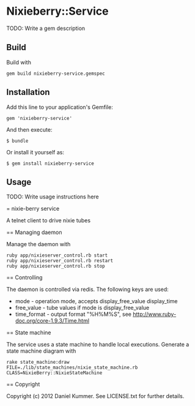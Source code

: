 # Nixieberry::Service

TODO: Write a gem description

## Build

Build with

    gem build nixieberry-service.gemspec

## Installation

Add this line to your application's Gemfile:

    gem 'nixieberry-service'

And then execute:

    $ bundle

Or install it yourself as:

    $ gem install nixieberry-service

## Usage

TODO: Write usage instructions here



= nixie-berry service

A telnet client to drive nixie tubes

== Managing daemon

Manage the daemon with

    ruby app/nixieserver_control.rb start
    ruby app/nixieserver_control.rb restart
    ruby app/nixieserver_control.rb stop

== Controlling

The daemon is controlled via redis. The following keys are used:

* mode - operation mode, accepts display_free_value display_time
* free_value - tube values if mode is display_free_value
* time_format - output format "%H%M%S", see http://www.ruby-doc.org/core-1.9.3/Time.html

== State machine

The service uses a state machine to handle local executions.
Generate a state machine diagram with

    rake state_machine:draw FILE=./lib/state_machines/nixie_state_machine.rb CLASS=NixieBerry::NixieStateMachine

== Copyright

Copyright (c) 2012 Daniel Kummer. See LICENSE.txt for
further details.

